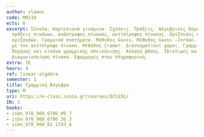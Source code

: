 ```yaml
---
author: vlamos
code: ΜΘ110
ects: 6
excerpt: Σύνολα. Καρτεσιανά γινόμενα. Σχέσεις. Πράξεις. Αλγεβρικές δομές. Πίνακες,
  πράξεις πινάκων, ανάστροφος πίνακας, αντίστροφος πίνακας. Ορίζουσες και ιδιότητες
  οριζουσών. Γραμμικά συστήματα. Μέθοδος Gauss. Μέθοδος Gauss –Jordan. Λύση συστήματος
  με τον αντίστροφο πίνακα. Μέθοδος Cramer. Διανυσματικοί χώροι. Γραμμικές απεικονίσεις.
  Πυρήνας και εικόνα γραμμικής απεικόνισης. Αλλαγή βάσης. Ιδιοτιμές και ιδιοδιανύσματα.
  Διαγωνιοποίηση πίνακα. Εφαρμογές στην πληροφορική.
extra: 2Ε
hours: 4
ref: linear-algebra
semester: 1
title: Γραμμική Άλγεβρα
type: M
uri: https://e-class.ionio.gr/courses/DCS191/
IN: 1
books:
- isbn_978_960_6706_09_7
- isbn_978_960_6706_36_3
- isbn_978_960_01_1193_4
---
```

